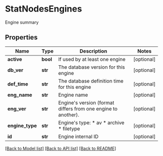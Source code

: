 # StatNodesEngines

Engine summary
## Properties
Name | Type | Description | Notes
------------ | ------------- | ------------- | -------------
**active** | **bool** | If used by at least one engine | [optional] 
**db_ver** | **str** | The database version for this engine | [optional] 
**def_time** | **str** | The database definition time for this engine | [optional] 
**eng_name** | **str** | Engine name | [optional] 
**eng_ver** | **str** | Engine&#39;s version (format differs from one engine to another). | [optional] 
**engine_type** | **str** | Engine&#39;s type:    * av   * archive   * filetype  | [optional] 
**id** | **str** | Engine internal ID | [optional] 

[[Back to Model list]](../README.md#documentation-for-models) [[Back to API list]](../README.md#documentation-for-api-endpoints) [[Back to README]](../README.md)



